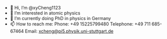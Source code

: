 - 👋 Hi, I’m @xyCheng1123
- 👀 I’m interested in atomic physics
- 🌱 I’m currently doing PhD in physics in Germany
- 📫 How to reach me:
Phone:      +49 15225799480
Telephone:  +49 711 685-67464
Email:      xcheng@pi5.physik.uni-stuttgart.de

<!---
xyCheng1123/xyCheng1123 is a ✨ special ✨ repository because its `README.md` (this file) appears on your GitHub profile.
You can click the Preview link to take a look at your changes.
--->

